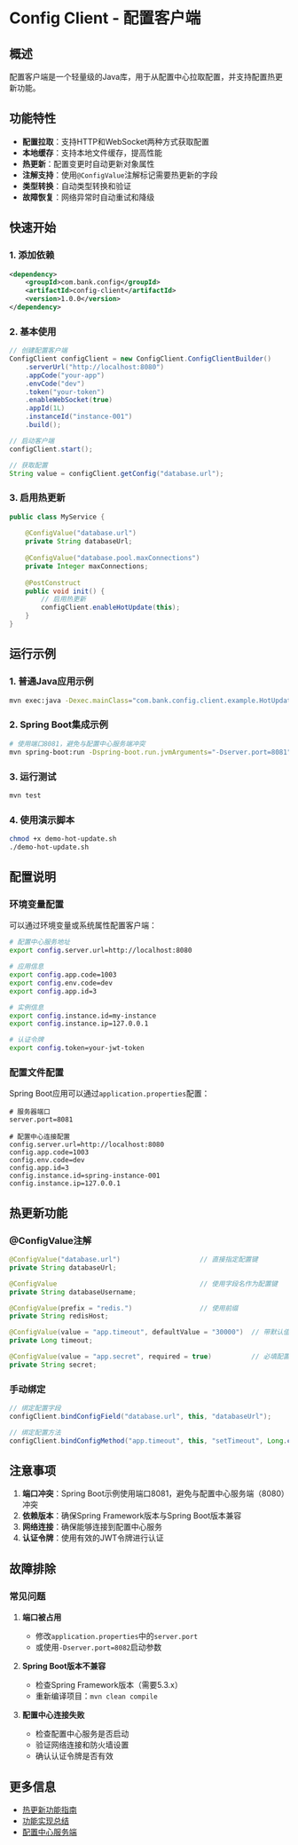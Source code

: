 # Config Client - 配置客户端

## 概述

配置客户端是一个轻量级的Java库，用于从配置中心拉取配置，并支持配置热更新功能。

## 功能特性

- **配置拉取**：支持HTTP和WebSocket两种方式获取配置
- **本地缓存**：支持本地文件缓存，提高性能
- **热更新**：配置变更时自动更新对象属性
- **注解支持**：使用`@ConfigValue`注解标记需要热更新的字段
- **类型转换**：自动类型转换和验证
- **故障恢复**：网络异常时自动重试和降级

## 快速开始

### 1. 添加依赖

```xml
<dependency>
    <groupId>com.bank.config</groupId>
    <artifactId>config-client</artifactId>
    <version>1.0.0</version>
</dependency>
```

### 2. 基本使用

```java
// 创建配置客户端
ConfigClient configClient = new ConfigClient.ConfigClientBuilder()
    .serverUrl("http://localhost:8080")
    .appCode("your-app")
    .envCode("dev")
    .token("your-token")
    .enableWebSocket(true)
    .appId(1L)
    .instanceId("instance-001")
    .build();

// 启动客户端
configClient.start();

// 获取配置
String value = configClient.getConfig("database.url");
```

### 3. 启用热更新

```java
public class MyService {
    
    @ConfigValue("database.url")
    private String databaseUrl;
    
    @ConfigValue("database.pool.maxConnections")
    private Integer maxConnections;
    
    @PostConstruct
    public void init() {
        // 启用热更新
        configClient.enableHotUpdate(this);
    }
}
```

## 运行示例

### 1. 普通Java应用示例

```bash
mvn exec:java -Dexec.mainClass="com.bank.config.client.example.HotUpdateExample"
```

### 2. Spring Boot集成示例

```bash
# 使用端口8081，避免与配置中心服务端冲突
mvn spring-boot:run -Dspring-boot.run.jvmArguments="-Dserver.port=8081"
```

### 3. 运行测试

```bash
mvn test
```

### 4. 使用演示脚本

```bash
chmod +x demo-hot-update.sh
./demo-hot-update.sh
```

## 配置说明

### 环境变量配置

可以通过环境变量或系统属性配置客户端：

```bash
# 配置中心服务地址
export config.server.url=http://localhost:8080

# 应用信息
export config.app.code=1003
export config.env.code=dev
export config.app.id=3

# 实例信息
export config.instance.id=my-instance
export config.instance.ip=127.0.0.1

# 认证令牌
export config.token=your-jwt-token
```

### 配置文件配置

Spring Boot应用可以通过`application.properties`配置：

```properties
# 服务器端口
server.port=8081

# 配置中心连接配置
config.server.url=http://localhost:8080
config.app.code=1003
config.env.code=dev
config.app.id=3
config.instance.id=spring-instance-001
config.instance.ip=127.0.0.1
```

## 热更新功能

### @ConfigValue注解

```java
@ConfigValue("database.url")                    // 直接指定配置键
private String databaseUrl;

@ConfigValue                                    // 使用字段名作为配置键
private String databaseUsername;

@ConfigValue(prefix = "redis.")                 // 使用前缀
private String redisHost;

@ConfigValue(value = "app.timeout", defaultValue = "30000")  // 带默认值
private Long timeout;

@ConfigValue(value = "app.secret", required = true)          // 必填配置
private String secret;
```

### 手动绑定

```java
// 绑定配置字段
configClient.bindConfigField("database.url", this, "databaseUrl");

// 绑定配置方法
configClient.bindConfigMethod("app.timeout", this, "setTimeout", Long.class);
```

## 注意事项

1. **端口冲突**：Spring Boot示例使用端口8081，避免与配置中心服务端（8080）冲突
2. **依赖版本**：确保Spring Framework版本与Spring Boot版本兼容
3. **网络连接**：确保能够连接到配置中心服务
4. **认证令牌**：使用有效的JWT令牌进行认证

## 故障排除

### 常见问题

1. **端口被占用**
   - 修改`application.properties`中的`server.port`
   - 或使用`-Dserver.port=8082`启动参数

2. **Spring Boot版本不兼容**
   - 检查Spring Framework版本（需要5.3.x）
   - 重新编译项目：`mvn clean compile`

3. **配置中心连接失败**
   - 检查配置中心服务是否启动
   - 验证网络连接和防火墙设置
   - 确认认证令牌是否有效

## 更多信息

- [热更新功能指南](HOT_UPDATE_GUIDE.md)
- [功能实现总结](HOT_UPDATE_SUMMARY.md)
- [配置中心服务端](../config-server/README.md) 